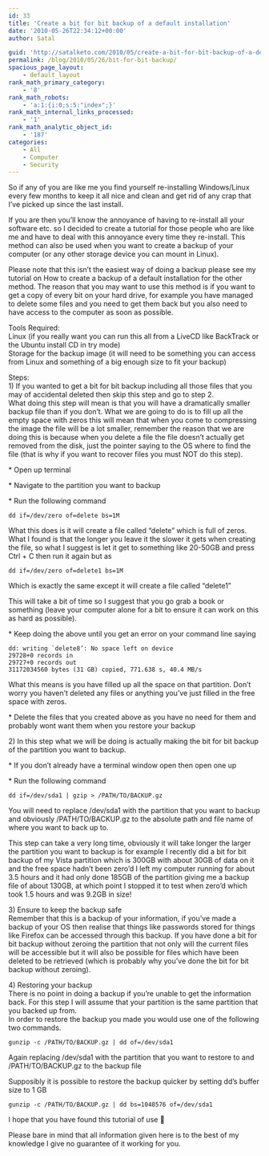 ```yaml
---
id: 33
title: 'Create a bit for bit backup of a default installation'
date: '2010-05-26T22:34:12+00:00'
author: Satal

guid: 'http://satalketo.com/2010/05/create-a-bit-for-bit-backup-of-a-default-installation/'
permalink: /blog/2010/05/26/bit-for-bit-backup/
spacious_page_layout:
    - default_layout
rank_math_primary_category:
    - '8'
rank_math_robots:
    - 'a:1:{i:0;s:5:"index";}'
rank_math_internal_links_processed:
    - '1'
rank_math_analytic_object_id:
    - '187'
categories:
    - All
    - Computer
    - Security
---
```


So if any of you are like me you find yourself re-installing Windows/Linux every few months to keep it all nice and clean and get rid of any crap that I’ve picked up since the last install.

If you are then you’ll know the annoyance of having to re-install all your software etc. so I decided to create a tutorial for those people who are like me and have to deal with this annoyance every time they re-install. This method can also be used when you want to create a backup of your computer (or any other storage device you can mount in Linux).

Please note that this isn’t the easiest way of doing a backup please see my tutorial on How to create a backup of a default installation for the other method. The reason that you may want to use this method is if you want to get a copy of every bit on your hard drive, for example you have managed to delete some files and you need to get them back but you also need to have access to the computer as soon as possible.

Tools Required:  
Linux (if you really want you can run this all from a LiveCD like BackTrack or the Ubuntu install CD in try mode)  
Storage for the backup image (it will need to be something you can access from Linux and something of a big enough size to fit your backup)

Steps:  
1\) If you wanted to get a bit for bit backup including all those files that you may of accidental deleted then skip this step and go to step 2.  
What doing this step will mean is that you will have a dramatically smaller backup file than if you don’t. What we are going to do is to fill up all the empty space with zeros this will mean that when you come to compressing the image the file will be a lot smaller, remember the reason that we are doing this is because when you delete a file the file doesn’t actually get removed from the disk, just the pointer saying to the OS where to find the file (that is why if you want to recover files you must NOT do this step).

\* Open up terminal

\* Navigate to the partition you want to backup

\* Run the following command

```
dd if=/dev/zero of=delete bs=1M
```

What this does is it will create a file called “delete” which is full of zeros. What I found is that the longer you leave it the slower it gets when creating the file, so what I suggest is let it get to something like 20-50GB and press Ctrl + C then run it again but as

```
dd if=/dev/zero of=delete1 bs=1M
```

Which is exactly the same except it will create a file called “delete1”

This will take a bit of time so I suggest that you go grab a book or something (leave your computer alone for a bit to ensure it can work on this as hard as possible).

\* Keep doing the above until you get an error on your command line saying

```
dd: writing `delete8’: No space left on device
29728+0 records in
29727+0 records out
31172034560 bytes (31 GB) copied, 771.638 s, 40.4 MB/s
```

What this means is you have filled up all the space on that partition. Don’t worry you haven’t deleted any files or anything you’ve just filled in the free space with zeros.

\* Delete the files that you created above as you have no need for them and probably wont want them when you restore your backup

2\) In this step what we will be doing is actually making the bit for bit backup of the partition you want to backup.

\* If you don’t already have a terminal window open then open one up

\* Run the following command

```
dd if=/dev/sda1 | gzip > /PATH/TO/BACKUP.gz
```

You will need to replace /dev/sda1 with the partition that you want to backup and obviously /PATH/TO/BACKUP.gz to the absolute path and file name of where you want to back up to.

This step can take a very long time, obviously it will take longer the larger the partition you want to backup is for example I recently did a bit for bit backup of my Vista partition which is 300GB with about 30GB of data on it and the free space hadn’t been zero’d I left my computer running for about 3.5 hours and it had only done 185GB of the partition giving me a backup file of about 130GB, at which point I stopped it to test when zero’d which took 1.5 hours and was 9.2GB in size!

3\) Ensure to keep the backup safe  
Remember that this is a backup of your information, if you’ve made a backup of your OS then realise that things like passwords stored for things like Firefox can be accessed through this backup. If you have done a bit for bit backup without zeroing the partition that not only will the current files will be accessible but it will also be possible for files which have been deleted to be retrieved (which is probably why you’ve done the bit for bit backup without zeroing).

4\) Restoring your backup  
There is no point in doing a backup if you’re unable to get the information back. For this step I will assume that your partition is the same partition that you backed up from.  
In order to restore the backup you made you would use one of the following two commands.

```
gunzip -c /PATH/TO/BACKUP.gz | dd of=/dev/sda1
```

Again replacing /dev/sda1 with the partition that you want to restore to and /PATH/TO/BACKUP.gz to the backup file

Supposibly it is possible to restore the backup quicker by setting dd’s buffer size to 1 GB

```
gunzip -c /PATH/TO/BACKUP.gz | dd bs=1048576 of=/dev/sda1
```

I hope that you have found this tutorial of use 🙂

Please bare in mind that all information given here is to the best of my knowledge I give no guarantee of it working for you.